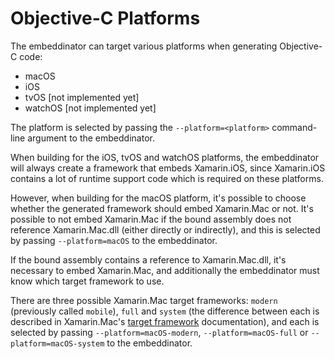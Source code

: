 Objective-C Platforms
=====================

The embeddinator can target various platforms when generating Objective-C code:

* macOS
* iOS
* tvOS [not implemented yet]
* watchOS [not implemented yet]

The platform is selected by passing the `--platform=<platform>` command-line
argument to the embeddinator.

When building for the iOS, tvOS and watchOS platforms, the embeddinator will
always create a framework that embeds Xamarin.iOS, since Xamarin.iOS contains
a lot of runtime support code which is required on these platforms.

However, when building for the macOS platform, it's possible to choose whether
the generated framework should embed Xamarin.Mac or not. It's possible to not
embed Xamarin.Mac if the bound assembly does not reference Xamarin.Mac.dll
(either directly or indirectly), and this is selected by passing
`--platform=macOS` to the embeddinator.

If the bound assembly contains a reference to Xamarin.Mac.dll, it's necessary
to embed Xamarin.Mac, and additionally the embeddinator must know which target
framework to use.

There are three possible Xamarin.Mac target frameworks: `modern` (previously
called `mobile`), `full` and `system` (the difference between each is
described in Xamarin.Mac's [target framework][1] documentation), and each is
selected by passing `--platform=macOS-modern`, `--platform=macOS-full` or
`--platform=macOS-system` to the embeddinator.

[1]: https://developer.xamarin.com/guides/mac/advanced_topics/target-framework/
